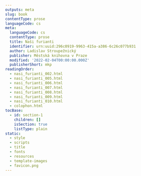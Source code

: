 ```yaml
---
outputs: meta
slug: book
contentType: prose
languageCode: cs
meta:
  languageCode: cs
  contentType: prose
  title: Naši furianti
  identifier: urn:uuid:296c0919-9963-415a-a386-6c26c077b931
  author: Ladislav Stroupežnický
  publisher: Městská knihovna v Praze
  modified: '2022-02-04T00:00:00.000Z'
  publisherShort: mkp
readingOrder:
  - nasi_furianti_002.html
  - nasi_furianti_005.html
  - nasi_furianti_006.html
  - nasi_furianti_007.html
  - nasi_furianti_008.html
  - nasi_furianti_009.html
  - nasi_furianti_010.html
  - colophon.html
tocBase:
  - id: section-1
    children: []
    isSection: true
    listType: plain
static:
  - style
  - scripts
  - title
  - fonts
  - resources
  - template-images
  - favicon.png
---
```

